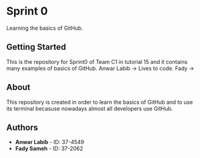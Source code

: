 # Sprint 0
Learning the basics of GitHub.
## Getting Started
This is the repository for Sprint0 of Team C1 in tutorial 15 and it contains many examples of basics of GitHub.
Anwar Labib -> Lives to code.
Fady -> 
## About
This repository is created in order to learn the basics of GitHub and to use its terminal becasuse nowadays almost all developers use GitHub.
## Authors
* **Anwar Labib** - ID: 37-4549
* **Fady Sameh** - ID: 37-2062
